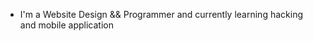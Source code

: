 
- I'm a Website Design && Programmer and currently learning hacking and mobile application 

<!---
Profesor-Ux/Profesor-Ux is a ✨ special ✨ repository because its `README.md` (this file) appears on your GitHub profile.
You can click the Preview link to take a look at your changes.
--->
